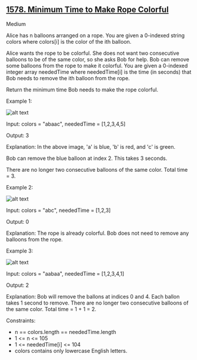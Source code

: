 ## [1578. Minimum Time to Make Rope Colorful](https://leetcode.com/problems/minimum-time-to-make-rope-colorful/)

Medium

Alice has n balloons arranged on a rope. You are given a 0-indexed string colors where colors[i] is the color of the ith balloon.

Alice wants the rope to be colorful. She does not want two consecutive balloons to be of the same color, so she asks Bob for help. Bob can remove some balloons from the rope to make it colorful. You are given a 0-indexed integer array neededTime where neededTime[i] is the time (in seconds) that Bob needs to remove the ith balloon from the rope.

Return the minimum time Bob needs to make the rope colorful.

Example 1:

![alt text](https://assets.leetcode.com/uploads/2021/12/13/ballon1.jpg)

Input: colors = "abaac", neededTime = [1,2,3,4,5]

Output: 3

Explanation: In the above image, 'a' is blue, 'b' is red, and 'c' is green.

Bob can remove the blue balloon at index 2. This takes 3 seconds.

There are no longer two consecutive balloons of the same color. Total time = 3.

Example 2:

![alt text](https://assets.leetcode.com/uploads/2021/12/13/balloon2.jpg)

Input: colors = "abc", neededTime = [1,2,3]

Output: 0

Explanation: The rope is already colorful. Bob does not need to remove any balloons from the rope.

Example 3:

![alt text](https://assets.leetcode.com/uploads/2021/12/13/balloon3.jpg)

Input: colors = "aabaa", neededTime = [1,2,3,4,1]

Output: 2

Explanation: Bob will remove the ballons at indices 0 and 4. Each ballon takes 1 second to remove.
There are no longer two consecutive balloons of the same color. Total time = 1 + 1 = 2.
 

Constraints:

- n == colors.length == neededTime.length
- 1 <= n <= 105
- 1 <= neededTime[i] <= 104
- colors contains only lowercase English letters.